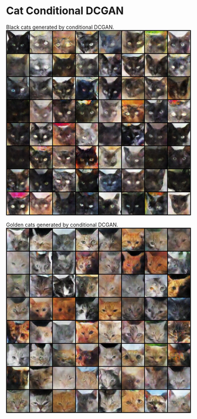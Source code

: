 # Cat Conditional DCGAN

Black cats generated by conditional DCGAN. 
![Screenshot](results/final_samples_epoch_000.png)

Golden cats generated by conditional DCGAN. 
![Screenshot](results/final_samples_epoch_001.png)